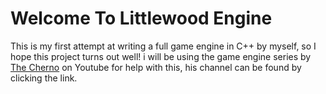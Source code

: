 # Welcome To Littlewood Engine
This is my first attempt at writing a full game engine in C++ by myself, so I hope this project turns out well!
i will be using the game engine series by [The Cherno](https://www.youtube.com/channel/UCQ-W1KE9EYfdxhL6S4twUNw "The Cherno's Channel") on Youtube for help with this, his channel can be found by clicking the link.

